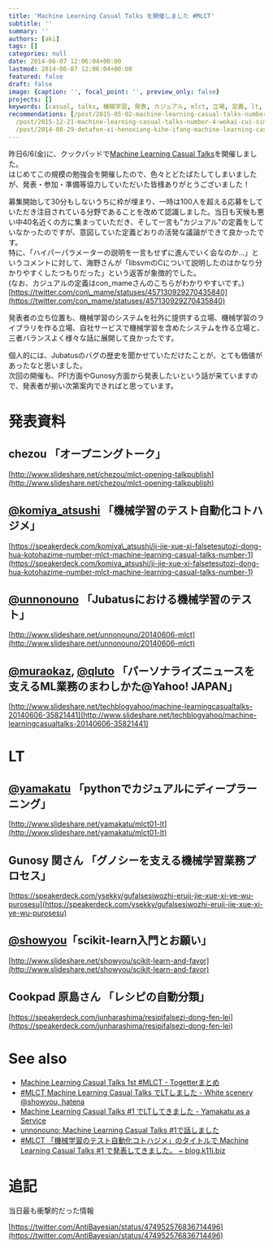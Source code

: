 ```yaml
---
title: 'Machine Learning Casual Talks を開催しました #MLCT'
subtitle: ''
summary: ''
authors: [aki]
tags: []
categories: null
date: 2014-06-07 12:06:04+00:00
lastmod: 2014-06-07 12:06:04+00:00
featured: false
draft: false
image: {caption: '', focal_point: '', preview_only: false}
projects: []
keywords: [casual, talks, 機械学習, 発表, カジュアル, mlct, 立場, 定義, lt, gunosy]
recommendations: [/post/2015-05-02-machine-learning-casual-talks-number-3-lue-cheng-mlct-yarimasita-number-mlct/,
  /post/2015-12-21-machine-learning-casual-talks-number-4-wokai-cui-simasita-number-mlct/,
  /post/2014-08-29-detafen-xi-henoxiang-kihe-ifang-machine-learning-casual-talks-number-2wokai-cui-simasita-number-mlct/]
---
```

昨日6/6(金)に、クックパッドで[Machine Learning Casual Talks](http://connpass.com/event/6275/)を開催しました。  
はじめてこの規模の勉強会を開催したので、色々とどたばたしてしまいましたが、発表・参加・準備等協力していただいた皆様ありがとうございました！

募集開始して30分もしないうちに枠が埋まり、一時は100人を超える応募をしていただき注目されている分野であることを改めて認識しました。当日も天候も悪い中40名近くの方に集まっていただき、そして一言も"カジュアル"の定義をしていなかったのですが、意図していた定義どおりの活発な議論ができて良かったです。  
特に、「ハイパーパラメーターの説明を一言もせずに進んでいく会なのか...」というコメントに対して、海野さんが「libsvmのCについて説明したのはかなり分かりやすくしたつもりだった」という返答が象徴的でした。  
(なお、カジュアルの定義はcon\_mameさんのこちらがわかりやすいです。)  
[https://twitter.com/con\_mame/statuses/457130929270435840](https://twitter.com/con_mame/statuses/457130929270435840)

発表者の立ち位置も、機械学習のシステムを社外に提供する立場、機械学習のライブラリを作る立場、自社サービスで機械学習を含めたシステムを作る立場と、三者バランスよく様々な話に展開して良かったです。

個人的には、Jubatusのバグの歴史を聞かせていただけたことが、とても価値があったなと思いました。  
次回の開催も、PFI方面やGunosy方面から発表したいという話が来ていますので、発表者が揃い次第案内できればと思っています。

# 発表資料

## chezou 「オープニングトーク」

[http://www.slideshare.net/chezou/mlct-opening-talkpublish](http://www.slideshare.net/chezou/mlct-opening-talkpublish)

## [@komiya\_atsushi](https://twitter.com/komiya_atsushi) 「機械学習のテスト自動化コトハジメ」

[https://speakerdeck.com/komiya\_atsushi/ji-jie-xue-xi-falsetesutozi-dong-hua-kotohazime-number-mlct-machine-learning-casual-talks-number-1](https://speakerdeck.com/komiya_atsushi/ji-jie-xue-xi-falsetesutozi-dong-hua-kotohazime-number-mlct-machine-learning-casual-talks-number-1)

## [@unnonouno](https://twitter.com/unnonouno) 「Jubatusにおける機械学習のテスト」

[http://www.slideshare.net/unnonouno/20140606-mlct](http://www.slideshare.net/unnonouno/20140606-mlct)

## [@muraokaz](https://twitter.com/muraokaz), [@qluto](https://twitter.com/qluto) 「パーソナライズニュースを支えるML業務のまわしかた@Yahoo! JAPAN」

[http://www.slideshare.net/techblogyahoo/machine-learningcasualtalks-20140606-35821441](http://www.slideshare.net/techblogyahoo/machine-learningcasualtalks-20140606-35821441)

# LT

## [@yamakatu](https://twitter.com/yamakatu) 「pythonでカジュアルにディープラーニング」

[http://www.slideshare.net/yamakatu/mlct01-lt](http://www.slideshare.net/yamakatu/mlct01-lt)

## Gunosy 関さん 「グノシーを支える機械学習業務プロセス」

[https://speakerdeck.com/ysekky/gufalsesiwozhi-eruji-jie-xue-xi-ye-wu-purosesu](https://speakerdeck.com/ysekky/gufalsesiwozhi-eruji-jie-xue-xi-ye-wu-purosesu)

## [@showyou](https://twitter.com/showyou)「scikit-learn入門とお願い」

[http://www.slideshare.net/showyou/scikit-learn-and-favor](http://www.slideshare.net/showyou/scikit-learn-and-favor)

## Cookpad 原島さん 「レシピの自動分類」

[https://speakerdeck.com/junharashima/resipifalsezi-dong-fen-lei](https://speakerdeck.com/junharashima/resipifalsezi-dong-fen-lei)

# See also

- [Machine Learning Casual Talks 1st #MLCT - Togetterまとめ](http://togetter.com/li/676930)
- [#MLCT Machine Learning Casual Talks でLTしました - White scenery @showyou, hatena](http://showyou.hatenablog.com/entry/2014/06/07/065433)
- [Machine Learning Casual Talks #1 でLTしてきました - Yamakatu as a Service](http://yamakatu.github.io/blog/2014/06/07/mlct01/)
- [unnonouno: Machine Learning Casual Talks #1で話しました](http://blog.unnono.net/2014/06/mlct1.html)
- [#MLCT 「機械学習のテスト自動化コトハジメ」のタイトルで Machine Learning Casual Talks #1 で発表してきました。 ~ blog.k11i.biz](http://blog.k11i.biz/2014/06/mlct-machine-learning-casual-talks-1.html)

# 追記

当日最も衝撃的だった情報

[https://twitter.com/AntiBayesian/status/474952576836714496](https://twitter.com/AntiBayesian/status/474952576836714496)



